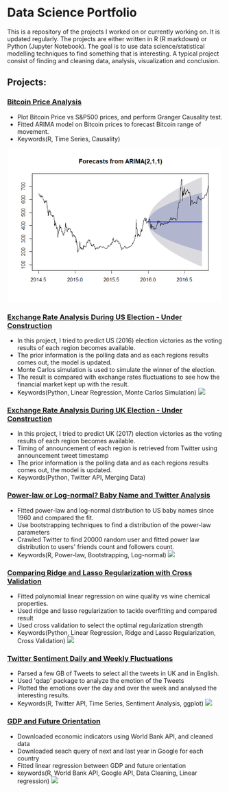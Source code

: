 # Data Science Portfolio

This is a repository of the projects I worked on or currently working on. It is updated regularly. The projects are either written in R (R markdown) or Python (Jupyter Notebook). The goal is to use data science/statistical modelling techniques to find something that is interesting. A typical project consist of finding and cleaning data, analysis, visualization and conclusion.

## Projects:

###  [Bitcoin Price Analysis](https://github.com/alexhuang1117/Data-Science-Portfolio/blob/master/Bitcoin_Analysis/Bitcoin_Analysis.md)
* Plot Bitcoin Price vs S&P500 prices, and perform Granger Causality test.
* Fitted ARIMA model on Bitcoin prices to forecast Bitcoin range of movement.
* Keywords(R, Time Series, Causality)
<img src="Bitcoin_Analysis/Bitcoin_Analysis_files/figure-markdown_github-ascii_identifiers/unnamed-chunk-21-1.png" width="500">


###  [Exchange Rate Analysis During US Election - Under Construction](https://github.com/alexhuang1117/Data-Science-Portfolio/blob/master/FX_Analysis_During_US_Election/main.ipynb)
* In this project, I tried to predict US (2016) election victories as the voting results of each region becomes available.
* The prior information is the polling data and as each regions results comes out, the model is updated.
* Monte Carlos simulation is used to simulate the winner of the election.
* The result is compared with exchange rates fluctuations to see how the financial market kept up with the result.
* Keywords(Python, Linear Regression, Monte Carlos Simulation)
![](https://github.com/alexhuang1117/Data-Science-Portfolio/blob/master/FX_Analysis_During_US_Election/results.png)

###  [Exchange Rate Analysis During UK Election - Under Construction](https://github.com/alexhuang1117/Data-Science-Portfolio/blob/master/FX_Analysis_during_UK_Election/main.ipynb)
* In this project, I tried to predict UK (2017) election victories as the voting results of each region becomes available.
* Timing of announcement of each region is retrieved from Twitter using announcement tweet timestamp
* The prior information is the polling data and as each regions results comes out, the model is updated.
* Keywords(Python, Twitter API, Merging Data)


###  [Power-law or Log-normal? Baby Name and Twitter Analysis](https://github.com/alexhuang1117/Data-Science-Portfolio/blob/master/Power_Law_vs_Lognormal_US_Babynames/Power_Law_vs_Lognormal_US_Babynames.md)
* Fitted power-law and log-normal distribution to US baby names since 1960 and compared the fit.
* Use bootstrapping techniques to find a distribution of the power-law parameters
* Crawled Twitter to find 20000 random user and fitted power law distribution to users' friends count and followers count.
* Keywords(R, Power-law, Bootstrapping, Log-normal)
 ![](https://github.com/alexhuang1117/Data-Science-Portfolio/blob/master/Power_Law_vs_Lognormal_US_Babynames/Power_Law_vs_Lognormal_US_Babynames_files/figure-markdown_github-ascii_identifiers/unnamed-chunk-7-1.png)
  
### [Comparing Ridge and Lasso Regularization with Cross Validation](https://github.com/alexhuang1117/Data-Science-Portfolio/blob/master/Ridge_Lasso_CV_Comparison/main.ipynb)
* Fitted polynomial linear regression on wine quality vs wine chemical properties.
* Used ridge and lasso regularization to tackle overfitting and compared result
* Used cross validation to select the optimal regularization strength
* Keywords(Python, Linear Regression, Ridge and Lasso Regularization, Cross Validation) 
 ![](https://github.com/alexhuang1117/Data-Science-Portfolio/blob/master/Ridge_Lasso_CV_Comparison/results.png)
 
### [Twitter Sentiment Daily and Weekly Fluctuations](https://github.com/alexhuang1117/Data-Science-Portfolio/blob/master/Twitter_Sentiement_Analysis/Twitter_sentiment_Analysis.md)
* Parsed a few GB of Tweets to select all the tweets in UK and in English.
* Used 'qdap' package to analyze the emotion of the Tweets
* Plotted the emotions over the day and over the week and analysed the interesting results.
* Keywords(R, Twitter API, Time Series, Sentiment Analysis, ggplot)
 ![](https://github.com/alexhuang1117/Data-Science-Portfolio/blob/master/Twitter_Sentiement_Analysis/Twitter_sentiment_Analysis_files/figure-markdown_github-ascii_identifiers/unnamed-chunk-7-2.png)
  
  
### [GDP and Future Orientation](https://github.com/alexhuang1117/Data-Science-Portfolio/blob/master/GDP%20and%20Future%20Orientation/GDP_and_Future_Orientation.md)
* Downloaded economic indicators using World Bank API, and cleaned data
* Downloaded seach query of next and last year in Google for each country
* Fitted linear regression between GDP and future orientation
* keywords(R, World Bank API, Google API, Data Cleaning, Linear regression)
![](https://github.com/alexhuang1117/Data-Science-Portfolio/blob/master/GDP%20and%20Future%20Orientation/GDP_and_Future_Orientation_files/figure-markdown_github-ascii_identifiers/unnamed-chunk-8-1.png)



